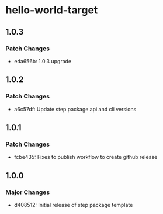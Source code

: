 # hello-world-target

## 1.0.3

### Patch Changes

-   eda656b: 1.0.3 upgrade

## 1.0.2

### Patch Changes

-   a6c57df: Update step package api and cli versions

## 1.0.1

### Patch Changes

-   fcbe435: Fixes to publish workflow to create github release

## 1.0.0

### Major Changes

-   d408512: Initial release of step package template
